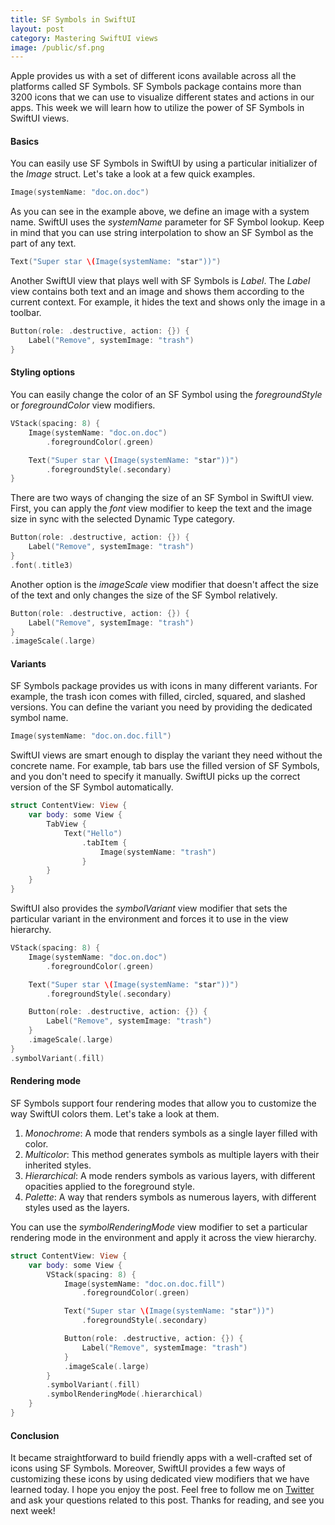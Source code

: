 ```yaml
---
title: SF Symbols in SwiftUI
layout: post
category: Mastering SwiftUI views
image: /public/sf.png
---
```


Apple provides us with a set of different icons available across all the platforms called SF Symbols. SF Symbols package contains more than 3200 icons that we can use to visualize different states and actions in our apps. This week we will learn how to utilize the power of SF Symbols in SwiftUI views.

#### Basics
You can easily use SF Symbols in SwiftUI by using a particular initializer of the *Image* struct. Let's take a look at a few quick examples.

```swift
Image(systemName: "doc.on.doc")
```

As you can see in the example above, we define an image with a system name. SwiftUI uses the *systemName* parameter for SF Symbol lookup. Keep in mind that you can use string interpolation to show an SF Symbol as the part of any text.

```swift
Text("Super star \(Image(systemName: "star"))")
```

Another SwiftUI view that plays well with SF Symbols is *Label*. The *Label* view contains both text and an image and shows them according to the current context. For example, it hides the text and shows only the image in a toolbar.

```swift
Button(role: .destructive, action: {}) {
    Label("Remove", systemImage: "trash")
}
```

#### Styling options
You can easily change the color of an SF Symbol using the *foregroundStyle* or *foregroundColor* view modifiers.

```swift
VStack(spacing: 8) {
    Image(systemName: "doc.on.doc")
        .foregroundColor(.green)

    Text("Super star \(Image(systemName: "star"))")
        .foregroundStyle(.secondary)
}
```

There are two ways of changing the size of an SF Symbol in SwiftUI view. First, you can apply the *font* view modifier to keep the text and the image size in sync with the selected Dynamic Type category.

```swift
Button(role: .destructive, action: {}) {
    Label("Remove", systemImage: "trash")
}
.font(.title3)
```

Another option is the *imageScale* view modifier that doesn't affect the size of the text and only changes the size of the SF Symbol relatively.

```swift
Button(role: .destructive, action: {}) {
    Label("Remove", systemImage: "trash")
}
.imageScale(.large)
```

#### Variants
SF Symbols package provides us with icons in many different variants. For example, the trash icon comes with filled, circled, squared, and slashed versions. You can define the variant you need by providing the dedicated symbol name.

```swift
Image(systemName: "doc.on.doc.fill")
```

SwiftUI views are smart enough to display the variant they need without the concrete name. For example, tab bars use the filled version of SF Symbols, and you don't need to specify it manually. SwiftUI picks up the correct version of the SF Symbol automatically.

```swift
struct ContentView: View {
    var body: some View {
        TabView {
            Text("Hello")
                .tabItem {
                    Image(systemName: "trash")
                }
        }
    }
}
```

SwiftUI also provides the *symbolVariant* view modifier that sets the particular variant in the environment and forces it to use in the view hierarchy.

```swift
VStack(spacing: 8) {
    Image(systemName: "doc.on.doc")
        .foregroundColor(.green)

    Text("Super star \(Image(systemName: "star"))")
        .foregroundStyle(.secondary)

    Button(role: .destructive, action: {}) {
        Label("Remove", systemImage: "trash")
    }
    .imageScale(.large)
}
.symbolVariant(.fill)
```

#### Rendering mode
SF Symbols support four rendering modes that allow you to customize the way SwiftUI colors them. Let's take a look at them.

1. *Monochrome*: A mode that renders symbols as a single layer filled with color.
2. *Multicolor*: This method generates symbols as multiple layers with their inherited styles.
3. *Hierarchical*: A mode renders symbols as various layers, with different opacities applied to the foreground style.
4. *Palette*: A way that renders symbols as numerous layers, with different styles used as the layers.

You can use the *symbolRenderingMode* view modifier to set a particular rendering mode in the environment and apply it across the view hierarchy.

```swift
struct ContentView: View {
    var body: some View {
        VStack(spacing: 8) {
            Image(systemName: "doc.on.doc.fill")
                .foregroundColor(.green)

            Text("Super star \(Image(systemName: "star"))")
                .foregroundStyle(.secondary)

            Button(role: .destructive, action: {}) {
                Label("Remove", systemImage: "trash")
            }
            .imageScale(.large)
        }
        .symbolVariant(.fill)
        .symbolRenderingMode(.hierarchical)
    }
}
```

#### Conclusion
It became straightforward to build friendly apps with a well-crafted set of icons using SF Symbols. Moreover, SwiftUI provides a few ways of customizing these icons by using dedicated view modifiers that we have learned today. I hope you enjoy the post. Feel free to follow me on [Twitter](https://twitter.com/mecid) and ask your questions related to this post. Thanks for reading, and see you next week!
